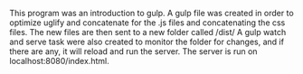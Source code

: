 This program was an introduction to gulp. A gulp file was created in order to optimize uglify and concatenate for the .js files and concatenating the css files. The new files are then sent to a new folder called /dist/ A gulp watch and serve task were also created to monitor the folder for changes, and if there are any, it will reload and run the server. The server is run on localhost:8080/index.html.

    